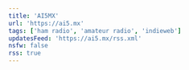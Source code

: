 ```yaml
---
title: 'AI5MX'
url: 'https://ai5.mx'
tags: ['ham radio', 'amateur radio', 'indieweb']
updatesFeed: 'https://ai5.mx/rss.xml'
nsfw: false
rss: true
---
```

